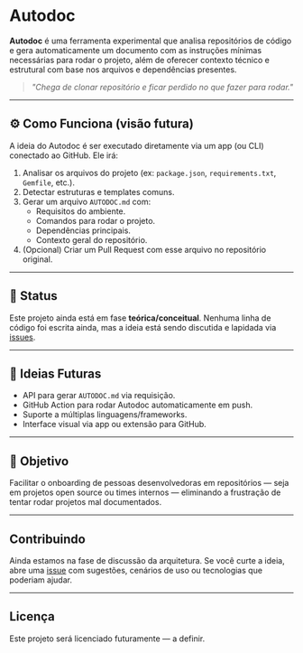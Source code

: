 # Autodoc

**Autodoc** é uma ferramenta experimental que analisa repositórios de código e gera automaticamente um documento com as instruções mínimas necessárias para rodar o projeto, além de oferecer contexto técnico e estrutural com base nos arquivos e dependências presentes.

> *"Chega de clonar repositório e ficar perdido no que fazer para rodar."*

---

## ⚙️ Como Funciona (visão futura)

A ideia do Autodoc é ser executado diretamente via um app (ou CLI) conectado ao GitHub. Ele irá:

1. Analisar os arquivos do projeto (ex: `package.json`, `requirements.txt`, `Gemfile`, etc.).
2. Detectar estruturas e templates comuns.
3. Gerar um arquivo `AUTODOC.md` com:
   - Requisitos do ambiente.
   - Comandos para rodar o projeto.
   - Dependências principais.
   - Contexto geral do repositório.
4. (Opcional) Criar um Pull Request com esse arquivo no repositório original.

---

## 🧪 Status

Este projeto ainda está em fase **teórica/conceitual**. Nenhuma linha de código foi escrita ainda, mas a ideia está sendo discutida e lapidada via [issues](https://github.com/apenasgabs/autodoc/issues).

---

## 🧠 Ideias Futuras

- API para gerar `AUTODOC.md` via requisição.
- GitHub Action para rodar Autodoc automaticamente em push.
- Suporte a múltiplas linguagens/frameworks.
- Interface visual via app ou extensão para GitHub.

---

## 📌 Objetivo

Facilitar o onboarding de pessoas desenvolvedoras em repositórios — seja em projetos open source ou times internos — eliminando a frustração de tentar rodar projetos mal documentados.

---

## Contribuindo

Ainda estamos na fase de discussão da arquitetura. Se você curte a ideia, abre uma [issue](https://github.com/apenasgabs/autodoc/issues) com sugestões, cenários de uso ou tecnologias que poderiam ajudar.

---

## Licença

Este projeto será licenciado futuramente — a definir.
